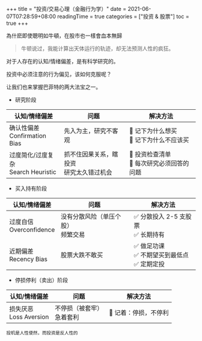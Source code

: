 +++
title = "投资/交易心理（金融行为学）"
date = 2021-06-07T07:28:59+08:00
readingTime = true
categories = ["投资 & 股票"]
toc = true
+++

為什麽即使聰明如牛頓，在股市也一樣會血本無歸

<!--more-->

> 牛顿说过，我能计算出天体运行的轨迹，却无法预测人性的疯狂。

对于人存在的认知/情绪偏差，是有科学研究的。

投资中必须注意的行为偏见，该如何克服呢？

让我们也来掌握巴菲特的两大法宝之一。

-   研究阶段

| 认知/情绪偏差                                                       | 问题                                          | 解决方法                                                                  |
| ------------------------------------------------------------------- | --------------------------------------------- | ------------------------------------------------------------------------- |
| 确认性偏差 <br/> <span class="label">Confirmation Bias</span>       | 先入为主，研究不客观                          | <span class="kwd2">📝 记下为什么想买 <br/> 📝 记下为什么不应该买</span>   |
| 过度简化/过度复杂 <br/> <span class="label">Search Heuristic</span> | 抓不住因果关系，瞎投资 <br/> 研究太久错过机会 | <span class="kwd2">📝 投资检查清单 <br/> 📝 每次研究必须回答的问题</span> |

-   买入持有阶段

| 认知/情绪偏差                                            | 问题                                   | 解决方法                                                                          |
| -------------------------------------------------------- | -------------------------------------- | --------------------------------------------------------------------------------- |
| 过度自信 <br/> <span class="label">Overconfidence</span> | 没有分散风险（单压个股）<br/> 频繁交易 | <span class="kwd2">✅ 分散投入 2-5 支股票 <br/> ✅ 长期持有</span>                |
| 近期偏差 <br/> <span class="label">Recency Bias</span>   | 股票大跌不敢买                         | <span class="kwd2">✅ 做足功课 <br/> ✅ 不期望买到最低点 <br/> ✅ 定期定投</span> |

-   停损停利（卖出）阶段

| 认知/情绪偏差                                           | 问题                           | 解决方法                                        |
| ------------------------------------------------------- | ------------------------------ | ----------------------------------------------- |
| 损失厌恶 <br/> <span class="label">Loss Aversion</span> | 不停损（被套牢）<br/> 急着套利 | <span class="kwd2">🙈 记着：停损，不停利</span> |

`投机是人性使然，而投资是反人性的`
